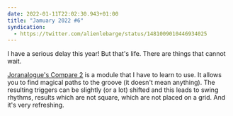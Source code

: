 ```yaml
---
date: 2022-01-11T22:02:30.943+01:00
title: "Jamuary 2022 #6"
syndication:
  - https://twitter.com/alienlebarge/status/1481009010446934025
---
```

I have a serious delay this year! But that's life. There are things that cannot wait.

[Joranalogue's Compare 2](https://joranalogue.com/products/compare-2) is a module that I have to learn to use. It allows you to find magical paths to the groove (it doesn't mean anything). The resulting triggers can be slightly (or a lot) shifted and this leads to swing rhythms, results which are not square, which are not placed on a grid. And it's very refreshing.
